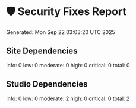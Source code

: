 # 🛡️ Security Fixes Report

Generated: Mon Sep 22 03:03:20 UTC 2025

## Site Dependencies
info: 0
low: 0
moderate: 0
high: 0
critical: 0
total: 0
## Studio Dependencies
info: 0
low: 0
moderate: 2
high: 0
critical: 0
total: 2
